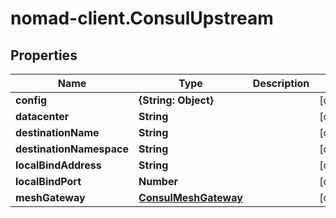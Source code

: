 # nomad-client.ConsulUpstream

## Properties

Name | Type | Description | Notes
------------ | ------------- | ------------- | -------------
**config** | **{String: Object}** |  | [optional] 
**datacenter** | **String** |  | [optional] 
**destinationName** | **String** |  | [optional] 
**destinationNamespace** | **String** |  | [optional] 
**localBindAddress** | **String** |  | [optional] 
**localBindPort** | **Number** |  | [optional] 
**meshGateway** | [**ConsulMeshGateway**](ConsulMeshGateway.md) |  | [optional] 


